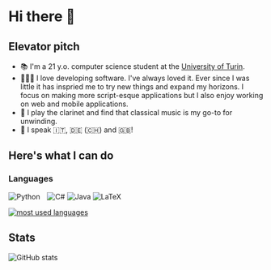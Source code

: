 # Hi there 👋


## Elevator pitch 

- 📚 I'm a 21 y.o. computer science student at the [University of Turin](unito.it).
- 👨🏻‍💻 I love developing software. I've always loved it. Ever since I was little it has inspried me to try new things and expand my horizons. I focus on making more script-esque applications but I also enjoy working on web and mobile applications.
- 🎵 I play the clarinet and find that classical music is my go-to for unwinding.
- 💬 I speak 🇮🇹, 🇩🇪 (🇨🇭) and 🇬🇧!


## Here's what I can do 

### Languages

  <img alt="Python" style="margin-right: 10px;" src="https://img.shields.io/badge/python%20-%2314354C.svg?&style=for-the-badge&logo=python&logoColor=white"/>    ![C#](https://img.shields.io/badge/c%23-%23239120.svg?style=for-the-badge&logo=c-sharp&logoColor=white)    ![Java](https://img.shields.io/badge/java-%23ED8B00.svg?style=for-the-badge&logo=java&logoColor=white)    ![LaTeX](https://img.shields.io/badge/latex-%23008080.svg?style=for-the-badge&logo=latex&logoColor=white)
 
[![most used languages](https://github-readme-stats.vercel.app/api/top-langs/?username=rithari&count_private=true&langs_count=10&layout=compact&hide=jupyter%20notebook,matlab)](https://github.com/anuraghazra/github-readme-stats)


## Stats

![GitHub stats](https://github-readme-stats.vercel.app/api/?username=rithari&count_private=true&show_icons=true&title_color=fff&icon_color=79ff97&text_color=9f9f9f&bg_color=151515)

